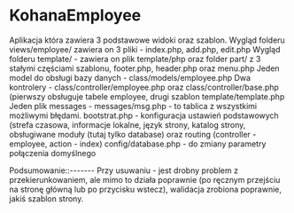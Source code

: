 KohanaEmployee
==============

Aplikacja która zawiera 3 podstawowe widoki oraz szablon. 
Wygląd folderu views/employee/ zawiera on 3 pliki - index.php, add.php, edit.php
Wygląd folderu template/ - zawiera on plik template/php oraz folder part/ z 3 stałymi częściami szablonu, footer.php, header.php oraz menu.php
Jeden model do obsługi bazy danych - class/models/employee.php
Dwa kontrolery - class/controller/employee.php oraz class/controller/base.php (pierwszy obsługuje tabele employee, drugi szablon template/template.php
Jeden plik messages - messages/msg.php - to tablica z wszystkimi możliwymi błędami.
bootstrat.php - konfiguracja ustawień podstawowych (strefa czasowa, informacje lokalne, język strony, katalog strony, obsługiwane moduły (tutaj tylko database) oraz routing (controller - employee, action - index)
config/database.php - do zmiany parametry połączenia domyślnego

Podsumowanie::-------
Przy usuwaniu - jest drobny problem z przekierunkowaniem, ale mimo to działa poprawnie (po ręcznym przejściu na stronę główną lub po przycisku wstecz), walidacja zrobiona poprawnie, jakiś szablon strony.

